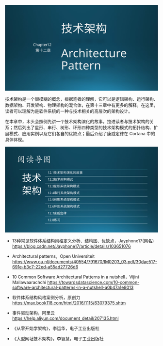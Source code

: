 

<img src="img/Slide1.SVG"/>

技术架构是一个很模糊的概念，根据笔者的理解，它可以是逻辑架构、运行架构、数据架构、开发架构、物理架构的混合体，在第十三章中有更多的解释。在这里，读者可以理解为是软件系统的一种与技术相关的高层次的架构设计。

在本章中，木头会照例先讲一个技术架构演化的故事，拉进读者与技术架构的关系；然后列出了星形、串行、树形、环形四种类型的技术架构模式的拓扑结构、扩展模式、应用实例以及它们各自的优缺点；最后介绍了康威定律在 Cortana 中的具体体现。

<img src="img/Slide2.SVG"/>


- 13种常见软件体系结构风格定义分析、结构图、优缺点，Jayphone17(网名)
  https://blog.csdn.net/Jayphone17/article/details/103651076

- Architectural patterns，Open Universiteit
  https://www.ou.nl/documents/40554/791670/IM0203_03.pdf/30dae517-691e-b3c7-22ed-a55ad27726d6

- 10 Common Software Architectural Patterns in a nutshell，Vijini Mallawaarachchi
  https://towardsdatascience.com/10-common-software-architectural-patterns-in-a-nutshell-a0b47a1e9013

- 软件体系结构风格案例分析，原创力
  https://max.book118.com/html/2016/1115/63079375.shtm

- 事件驱动架构，阿里云
  https://help.aliyun.com/document_detail/207135.html

- 《从零开始学架构》，李运华，电子工业出版社

- 《大型网址技术架构》，李智慧，电子工业出版社

